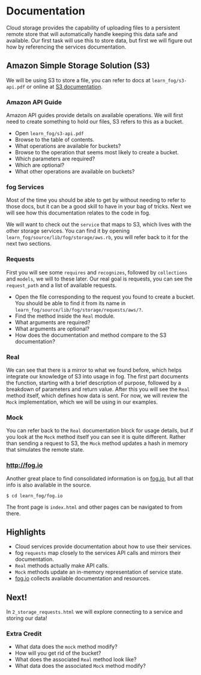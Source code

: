 # Documentation

Cloud storage provides the capability of uploading files to a persistent remote store that will automatically handle keeping this data safe and available. Our first task will use this to store data, but first we will figure out how by referencing the services documentation.

## Amazon Simple Storage Solution (S3)

We will be using S3 to store a file, you can refer to docs at `learn_fog/s3-api.pdf` or online at [S3 documentation](http://aws.amazon.com/documentation/s3).

### Amazon API Guide

Amazon API guides provide details on available operations. We will first need to create something to hold our files, S3 refers to this as a bucket.

* Open `learn_fog/s3-api.pdf`
* Browse to the table of contents.
* What operations are available for buckets?
* Browse to the operation that seems most likely to create a bucket.
* Which parameters are required?
* Which are optional?
* What other operations are available on buckets?

### fog Services

Most of the time you should be able to get by without needing to refer to those docs, but it can be a good skill to have in your bag of tricks. Next we will see how this documentation relates to the code in fog.

We will want to check out the `service` that maps to S3, which lives with the other storage services. You can find it by opening `learn_fog/source/lib/fog/storage/aws.rb`, you will refer back to it for the next two sections.

### Requests

First you will see some `requires` and `recognizes`, followed by `collections` and `models`, we will to these later. Our real goal is requests, you can see the `request_path` and a list of available requests.

* Open the file corresponding to the request you found to create a bucket. You should be able to find it from its name in `learn_fog/source/lib/fog/storage/requests/aws/?`.
* Find the method inside the `Real` module.
* What arguments are required?
* What arguments are optional?
* How does the documentation and method compare to the S3 documentation?

### Real

We can see that there is a mirror to what we found before, which helps integrate our knowledge of S3 into usage in fog. The first part documents the function, starting with a brief description of purpose, followed by a breakdown of parameters and return value. After this you will see the `Real` method itself, which defines how data is sent. For now, we will review the `Mock` implementation, which we will be using in our examples.

### Mock

You can refer back to the `Real` documentation block for usage details, but if you look at the `Mock` method itself you can see it is quite different.  Rather than sending a request to S3, the `Mock` method updates a hash in memory that simulates the remote state.

### http://fog.io

Another great place to find consolidated information is on [fog.io](http://fog.io), but all that info is also available in the source.

    $ cd learn_fog/fog.io

The front page is `index.html` and other pages can be navigated to from there.

## Highlights

* Cloud services provide documentation about how to use their services.
* fog `requests` map closely to the services API calls and mirrors their documentation.
* `Real` methods actually make API calls.
* `Mock` methods update an in-memory representation of service state.
* [fog.io](http://fog.io) collects available documentation and resources.

## Next!

In `2_storage_requests.html` we will explore connecting to a service and storing our data!

### Extra Credit

* What data does the `mock` method modify?
* How will you get rid of the bucket?
* What does the associated `Real` method look like?
* What data does the associated `Mock` method modify?
